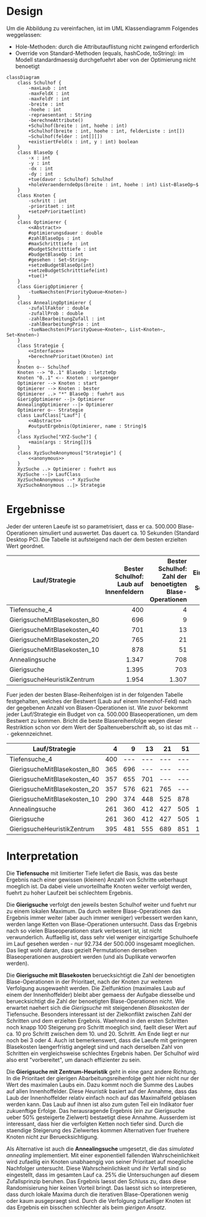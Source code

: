 # Design
Um die Abbildung zu vereinfachen, ist im UML Klassendiagramm Folgendes weggelassen:
* Hole-Methoden: durch die Attributauflistung nicht zwingend erforderlich
* Override von Standard-Methoden (equals, hashCode, toString): im Modell standardmaessig durchgefuehrt aber von der Optimierung nicht benoetigt

``` mermaid
classDiagram
	class Schulhof {
		-maxLaub : int
		-maxFeldX : int
		-maxFeldY : int
		-breite : int
		-hoehe : int
		-repraesentant : String
		-berechneAttribute()
		+Schulhof(breite : int, hoehe : int)
		+Schulhof(breite : int, hoehe : int, felderListe : int[])
		~Schulhof(felder : int[][])
		+existiertFeld(x : int, y : int) boolean
	}
	class BlaseOp {
		-x : int
		-y : int
		-dx : int
		-dy : int
		+tue(davor : Schulhof) Schulhof
		+holeVeraenderndeOps(breite : int, hoehe : int) List~BlaseOp~$
	}
	class Knoten {
		-schritt : int
		-prioritaet : int
		+setzePrioritaet(int)
	}
	class Optimierer {
		<<Abstract>>
		#optimierungsdauer : double
		#zahlBlaseOps : int
		#maxSchritttiefe : int
		#budgetSchritttiefe : int
		#budgetBlaseOp : int
		#gesehen : Set~String~
		+setzeBudgetBlaseOp(int)
		+setzeBudgetSchritttiefe(int)
		+tue()*
	}
	class GierigOptimierer {
		-tueNaechsten(PriorityQueue~Knoten~)
	}
	class AnnealingOptimierer {
		-zufallFaktor : double
		-zufallProb : double
		-zahlBearbeitungZufall : int
		-zahlBearbeitungPrio : int
		-tueNaechsten(PriorityQueue~Knoten~, List~Knoten~, Set~Knoten~)
	}
	class Strategie {
		<<Interface>>
		+berechnePrioritaet(Knoten) int
	}
	Knoten o-- Schulhof
	Knoten --> "0..1" BlaseOp : letzteOp
	Knoten "0..1" <-- Knoten : vorgaenger
	Optimierer --> Knoten : start
	Optimierer --> Knoten : bester
	Optimierer ..> "*" BlaseOp : fuehrt aus
	GierigOptimierer --|> Optimierer
	AnnealingOptimierer --|> Optimierer
	Optimierer o-- Strategie
	class LaufClass["Lauf"] {
		<<Abstract>>
		#outputErgebnis(Optimierer, name : String)$
	}
	class XyzSuche["XYZ-Suche"] {
		+main(args : String[])$
	}
	class XyzSucheAnonymous["Strategie"] {
		<<anonymous>>
	}
	XyzSuche ..> Optimierer : fuehrt aus
	XyzSuche --|> LaufClass
	XyzSucheAnonymous --* XyzSuche
	XyzSucheAnonymous ..|> Strategie
```

# Ergebnisse

Jeder der unteren Laeufe ist so parametrisiert, dass er ca. 500.000 Blase-Operationen simuliert und
auswertet. Das dauert ca. 10 Sekunden (Standard Desktop PC). Die Tabelle ist aufsteigend nach der dem besten erzielten Wert geordnet.

| Lauf/Strategie | Bester Schulhof: Laub auf Innenfeldern | Bester Schulhof: Zahl der benoetigten Blase-Operationen | Einzigartige gesehene Schulhoefe |
| --- | ---: | ---: | ---: |
| Tiefensuche_4 | 400 | 4 | 284.240 |
| GierigsucheMitBlasekosten_80 | 696 | 9 | 398.373 |
| GierigsucheMitBlasekosten_40 | 701 | 13 | 288.035 |
| GierigsucheMitBlasekosten_20 | 765 | 21 | 296.051 |
| GierigsucheMitBlasekosten_10 | 878 | 51 | 305.924 |
| Annealingsuche | 1.347 | 708 | 142.927 |
| Gierigsuche | 1.395 | 703 | 92.734 |
| GierigsucheHeuristikZentrum | 1.954 | 1.307 | 205.300 |

Fuer jeden der besten Blase-Reihenfolgen ist in der folgenden Tabelle festgehalten, welches der Bestwert (Laub auf einem Innenhof-Feld) nach der gegebenen Anzahl von Blasen-Operationen ist. Wie zuvor bekommt jeder Lauf/Strategie ein Budget von ca. 500.000 Blaseoperationen, um dem Bestwert zu kommen. Bricht die beste Blasereihenfolge wegen dieser Restriktion schon vor dem Wert der Spaltenueberschrift ab, so ist das mit `---` gekennzeichnet.

| Lauf/Strategie | 4 | 9 | 13 | 21 | 51 | 703 | 1307 |
| --- | ---: | ---: | ---: | ---: | ---: | ---: | ---: |
| Tiefensuche_4 | 400 | --- | --- | --- | --- | --- | --- |
| GierigsucheMitBlasekosten_80 | 365 | 696 | --- | --- | --- | --- | --- |
| GierigsucheMitBlasekosten_40 | 357 | 655 | 701 | --- | --- | --- | --- |
| GierigsucheMitBlasekosten_20 | 357 | 576 | 621 | 765 | --- | --- | --- |
| GierigsucheMitBlasekosten_10 | 290 | 374 | 448 | 525 | 878 | --- | --- |
| Annealingsuche | 261 | 360 | 412 | 427 | 505 | 1.345 | --- |
| Gierigsuche | 261 | 360 | 412 | 427 | 505 | 1.395 | --- |
| GierigsucheHeuristikZentrum | 395 | 481 | 555 | 689 | 851 | 1.771 | 1.954 |

# Interpretation

Die **Tiefensuche** mit limitierter Tiefe liefert die Basis, was das beste Ergebnis nach einer gewissen (kleinen) Anzahl von Schritte ueberhaupt moeglich ist. Da dabei viele unvorteilhafte Knoten weiter verfolgt werden, fuehrt zu hoher Laufzeit bei schlechtem Ergebnis.

Die **Gierigsuche** verfolgt den jeweils besten Schulhof weiter und fuehrt nur zu einem lokalen Maximum. Da durch weitere Blase-Operationen das Ergebnis immer weiter (aber auch immer weniger) verbessert werden kann, werden lange Ketten von Blase-Operationen untersucht. Dass das Ergebnis nach so vielen Blaseoperationen stark verbessert ist, ist nicht verwunderlich. Auffaellig ist, dass sehr viel weniger einzigartige Schulhoefe im Lauf gesehen werden - nur 92.734 der 500.000 insgesamt moeglichen. Das liegt wohl daran, dass gezielt Permutationen derselben Blaseoperationen ausprobiert werden (und als Duplikate verworfen werden).

Die **Gierigsuche mit Blasekosten** beruecksichtigt die Zahl der benoetigten Blase-Operationen in der Prioritaet, nach der Knoten zur weiteren Verfolgung ausgewaehlt werden. Die Zielfunktion (maximales Laub auf einem der Innenhoffelder) bleibt aber gemaess der Aufgabe diesselbe und beruecksichtigt die Zahl der benoetigten Blase-Operationen nicht. Wie erwartet naehert sich die *Gierigsuche* mit steigendenen *Blasekosten* der Tiefensuche. Besonders interessant ist der Zielkonflikt zwischen Zahl der Schritten und dem erzielten Ergebnis. Waehrend in den ersten Schritten noch knapp 100 Steigerung pro Schritt moeglich sind, faellt dieser Wert auf ca. 10 pro Schritt zwischen dem 10. und 20. Schritt. Am Ende liegt er nur noch bei 3 oder 4. Auch ist bemerkenswert, dass die Laeufe mit geringeren Blasekosten laengerfristig angelegt sind und nach derselben Zahl von Schritten ein vergleichsweise schlechtes Ergebnis haben. Der Schulhof wird also erst "vorbereitet", um danach effizienter zu sein.

Die **Gierigsuche mit Zentrum-Heuristik** geht in eine ganz andere Richtung. In die Prioritaet der gierigen Abarbeitungsreihenfolge geht hier nicht nur der Wert des maximalen Laubs ein. Dazu kommt noch die Summe des Laubes auf allen Innenhoffelder. Diese *Heuristik* basiert auf der Annahme, dass das Laub der Innenhoffelder relativ einfach noch auf das Maximalfeld geblasen werden kann. Das Laub auf ihnen ist also zum guten Teil ein Indikator fuer zukuenftige Erfolge. Das herausragende Ergebnis (ein zur Gierigsuche ueber 50% gesteigerte Zielwert) bestaetigt diese Annahme. Ausserdem ist interessant, dass hier die verfolgten Ketten noch tiefer sind. Durch die staendige Steigerung des Zielwertes kommen Alternativen fuer fruehere Knoten nicht zur Beruecksichtigung.

Als Alternative ist auch die **Annealingsuche** umgesetzt, die das *simulated annealing* implementiert. Mit einer exponentiell fallenden Wahrscheinlichkeit wird zufaellig ein Knoten unabhaengig von seiner Prioritaet auf moegliche Nachfolger untersucht. Diese Wahrscheinlichkeit und ihr Verfall sind so eingestellt, dass im gesamten Lauf ca. 25% die Untersuchungen auf diesem Zufallsprinzip beruhen. Das Ergebnis laesst den Schluss zu, dass diese Randomisierung hier keinen Vorteil bringt. Das laesst sich so interpretieren, dass durch lokale Maxima durch die iterativen Blase-Operationen wenig oder kaum ausgepraegt sind. Durch die Verfolgung zufaelliger Knoten ist das Ergebnis ein bisschen schlechter als beim *gierigen Ansatz*.
